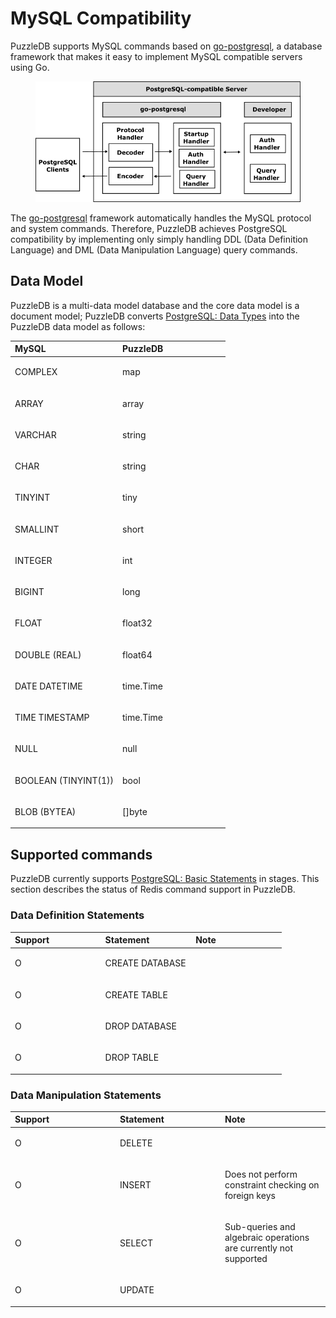 # MySQL Compatibility

PuzzleDB supports MySQL commands based on [go-postgresql](https://github.com/cybergarage/go-postgresql), a database framework that makes it easy to implement MySQL compatible servers using Go.

<figure>
<img src="https://raw.githubusercontent.com/cybergarage/go-postgresql/master/doc/img/framework.png" alt="framework" />
</figure>

The [go-postgresql](https://github.com/cybergarage/go-postgresql) framework automatically handles the MySQL protocol and system commands. Therefore, PuzzleDB achieves PostgreSQL compatibility by implementing only simply handling DDL (Data Definition Language) and DML (Data Manipulation Language) query commands.

## Data Model

PuzzleDB is a multi-data model database and the core data model is a document model; PuzzleDB converts [PostgreSQL: Data Types](https://www.postgresql.org/docs/current/datatype.html) into the PuzzleDB data model as follows:

<table>
<colgroup>
<col style="width: 50%" />
<col style="width: 50%" />
</colgroup>
<thead>
<tr class="header">
<th style="text-align: left;">MySQL</th>
<th style="text-align: left;">PuzzleDB</th>
</tr>
</thead>
<tbody>
<tr class="odd">
<td style="text-align: left;"><p>COMPLEX</p></td>
<td style="text-align: left;"><p>map</p></td>
</tr>
<tr class="even">
<td style="text-align: left;"><p>ARRAY</p></td>
<td style="text-align: left;"><p>array</p></td>
</tr>
<tr class="odd">
<td style="text-align: left;"><p>VARCHAR</p></td>
<td style="text-align: left;"><p>string</p></td>
</tr>
<tr class="even">
<td style="text-align: left;"><p>CHAR</p></td>
<td style="text-align: left;"><p>string</p></td>
</tr>
<tr class="odd">
<td style="text-align: left;"><p>TINYINT</p></td>
<td style="text-align: left;"><p>tiny</p></td>
</tr>
<tr class="even">
<td style="text-align: left;"><p>SMALLINT</p></td>
<td style="text-align: left;"><p>short</p></td>
</tr>
<tr class="odd">
<td style="text-align: left;"><p>INTEGER</p></td>
<td style="text-align: left;"><p>int</p></td>
</tr>
<tr class="even">
<td style="text-align: left;"><p>BIGINT</p></td>
<td style="text-align: left;"><p>long</p></td>
</tr>
<tr class="odd">
<td style="text-align: left;"><p>FLOAT</p></td>
<td style="text-align: left;"><p>float32</p></td>
</tr>
<tr class="even">
<td style="text-align: left;"><p>DOUBLE (REAL)</p></td>
<td style="text-align: left;"><p>float64</p></td>
</tr>
<tr class="odd">
<td style="text-align: left;"><p>DATE DATETIME</p></td>
<td style="text-align: left;"><p>time.Time</p></td>
</tr>
<tr class="even">
<td style="text-align: left;"><p>TIME TIMESTAMP</p></td>
<td style="text-align: left;"><p>time.Time</p></td>
</tr>
<tr class="odd">
<td style="text-align: left;"><p>NULL</p></td>
<td style="text-align: left;"><p>null</p></td>
</tr>
<tr class="even">
<td style="text-align: left;"><p>BOOLEAN (TINYINT(1))</p></td>
<td style="text-align: left;"><p>bool</p></td>
</tr>
<tr class="odd">
<td style="text-align: left;"><p>BLOB (BYTEA)</p></td>
<td style="text-align: left;"><p>[]byte</p></td>
</tr>
</tbody>
</table>

## Supported commands

PuzzleDB currently supports [PostgreSQL: Basic Statements](https://www.postgresql.org/docs/current/plpgsql-statements.html) in stages. This section describes the status of Redis command support in PuzzleDB.

### Data Definition Statements

<table>
<colgroup>
<col style="width: 33%" />
<col style="width: 33%" />
<col style="width: 33%" />
</colgroup>
<thead>
<tr class="header">
<th style="text-align: left;">Support</th>
<th style="text-align: left;">Statement</th>
<th style="text-align: left;">Note</th>
</tr>
</thead>
<tbody>
<tr class="odd">
<td style="text-align: left;"><p>O</p></td>
<td style="text-align: left;"><p>CREATE DATABASE</p></td>
<td style="text-align: left;"></td>
</tr>
<tr class="even">
<td style="text-align: left;"><p>O</p></td>
<td style="text-align: left;"><p>CREATE TABLE</p></td>
<td style="text-align: left;"></td>
</tr>
<tr class="odd">
<td style="text-align: left;"><p>O</p></td>
<td style="text-align: left;"><p>DROP DATABASE</p></td>
<td style="text-align: left;"></td>
</tr>
<tr class="even">
<td style="text-align: left;"><p>O</p></td>
<td style="text-align: left;"><p>DROP TABLE</p></td>
<td style="text-align: left;"></td>
</tr>
</tbody>
</table>

### Data Manipulation Statements

<table>
<colgroup>
<col style="width: 33%" />
<col style="width: 33%" />
<col style="width: 33%" />
</colgroup>
<thead>
<tr class="header">
<th style="text-align: left;">Support</th>
<th style="text-align: left;">Statement</th>
<th style="text-align: left;">Note</th>
</tr>
</thead>
<tbody>
<tr class="odd">
<td style="text-align: left;"><p>O</p></td>
<td style="text-align: left;"><p>DELETE</p></td>
<td style="text-align: left;"></td>
</tr>
<tr class="even">
<td style="text-align: left;"><p>O</p></td>
<td style="text-align: left;"><p>INSERT</p></td>
<td style="text-align: left;"><p>Does not perform constraint checking on foreign keys</p></td>
</tr>
<tr class="odd">
<td style="text-align: left;"><p>O</p></td>
<td style="text-align: left;"><p>SELECT</p></td>
<td style="text-align: left;"><p>Sub-queries and algebraic operations are currently not supported</p></td>
</tr>
<tr class="even">
<td style="text-align: left;"><p>O</p></td>
<td style="text-align: left;"><p>UPDATE</p></td>
<td style="text-align: left;"></td>
</tr>
</tbody>
</table>
